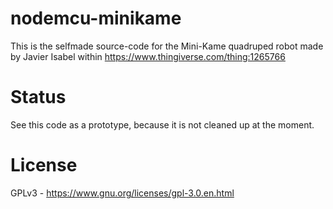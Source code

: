 # nodemcu-minikame
This is the selfmade source-code for the Mini-Kame quadruped robot made by Javier Isabel within https://www.thingiverse.com/thing:1265766

# Status
See this code as a prototype, because it is not cleaned up at the moment.

# License
GPLv3 - https://www.gnu.org/licenses/gpl-3.0.en.html
